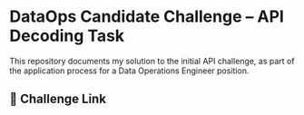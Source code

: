 # DataOps Candidate Challenge – API Decoding Task

This repository documents my solution to the initial API challenge, as part of the application process for a Data Operations Engineer position.

## 🔗 Challenge Link


